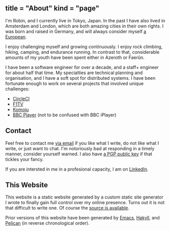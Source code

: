 title = "About"
kind = "page"
---
I'm Robin, and I currently live in Tokyo, Japan. In the past I have also lived in Amsterdam and London, which are both amazing cities in their own rights. I was born and raised in Germany, and will always consider myself [a European](https://en.wikipedia.org/wiki/The_World_of_Yesterday).

I enjoy challenging myself and growing continuously. I enjoy rock climbing, hiking, camping, and endurance running. In contrast to that, considerable amounts of my youth have been spent either in Azeroth or Faerûn.

I have been a software engineer for over a decade, and a staff+ engineer for about half that time. My specialties are technical planning and organisation, and I have a soft spot for distributed systems. I have been fortunate enough to work on several projects that involved unique challenges:

- [CircleCI](https://circleci.com)
- [F1TV](https://f1tv.formula1.com)
- [Komoju](https://komoju.com)
- [BBC Player](https://en.wikipedia.org/wiki/BBC_Player) (not to be confused with BBC iPlayer)

## Contact

Feel free to contact me [via email](mailto:blog@sulami.xyz) if you like what I write, do not like what I write, or just want to chat. I'm notoriously bad at responding in a timely manner, consider yourself warned. I also have [a PGP public key](/pubkey.txt) if that tickles your fancy.

If you are intersted in me in a profesional capacity, I am on [LinkedIn](https://www.linkedin.com/in/robin-schroer/).

## This Website

This website is a static website generated by a custom static site generator I wrote to finally gain full control over my online presence. Turns out it is not that difficult to write one. Of course the [source is available](https://github.com/sulami/blog).

Prior versions of this website have been generated by [Emacs](https://orgmode.org/manual/Publishing.html), [Hakyll](https://jaspervdj.be/hakyll/), and [Pelican](https://getpelican.com/) (in reverse chronological order).
